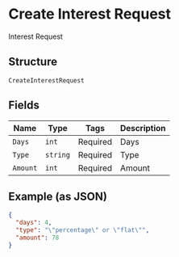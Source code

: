 
# Create Interest Request

Interest Request

## Structure

`CreateInterestRequest`

## Fields

| Name | Type | Tags | Description |
|  --- | --- | --- | --- |
| `Days` | `int` | Required | Days |
| `Type` | `string` | Required | Type |
| `Amount` | `int` | Required | Amount |

## Example (as JSON)

```json
{
  "days": 4,
  "type": "\"percentage\" or \"flat\"",
  "amount": 78
}
```

